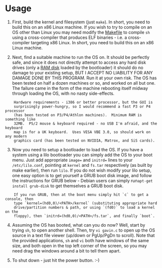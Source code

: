 # Usage

1. First, build the kernel and filesystem (just `make`).  In short, you need to
build this on an x86 Linux machine.  If you wish to try to compile on an OS
other than Linux you may need modify the [Makefile](Makefile) to compile `sh`
using a cross-compiler that produces ELF binaries - i.e. a cross-compiler
targeting x86 Linux.  In short, you need to build this on an x86 Linux machine.

2. Next, find a suitable machine to run the OS on.  It should be perfectly safe,
and since it does not directly attempt to access any hard disk drives (only a
[RAM disk](https://en.wikipedia.org/wiki/RAM_drive) loaded by the bootloader) it
should do no damage to your existing setup, BUT I ACCEPT NO LIABILITY FOR ANY
DAMAGE DONE BY THIS PROGRAM.  Run it at your own risk.  The OS has been tested
on half a dozen machines or so, and worked on all but one.  The failure came in
the form of the machine rebooting itself midway through loading the OS, with no
nasty side-effects.

```
    Hardware requirements - i386 or better processor, but the GUI is
    surprisingly power-hungry, so I would recommend a fast P3 or P4 processor
    (has been tested on P3/P4/Athlon machines).  Minimum RAM is something like
    32MB.  PS/2 mouse & keyboard required - no USB I'm afraid, and the keyboard
    map is for a UK keyboard.  Uses VESA VBE 3.0, so should work on any modern
    graphics card (has been tested on NVIDIA, Matrox, and SiS cards).
```

3. Now you need to setup a bootloader to load the OS.  If you have a system
using a lilo bootloader you can simply add the OS to your boot menu.  Just add
appropriate `image=` and `initrd=` lines to your `/etc/lilo.conf`, pointing at
`kernel` and `fs.tar` respectively (as built by make earlier), then run `lilo`.
If you do not wish modify your lilo setup, one easy option is to get yourself a
GRUB boot disk image, and follow the instructions for GRUB below - Debian users
can simply run`apt-get install grub-disk` to get themselves a GRUB boot disk.

```
    If you run GRUB, then at the boot menu simply hit `c` to get a console, then
    type `kernel=(hd0,0)/<PATH>/kernel` (substituting appropriate hard
    drive/partition numbers & path, or using `(fd0)` to load a kernel on the
    floppy), then `initrd=(hd0,0)/<PATH>/fs.tar`, and finally `boot`.
```

4. Assuming the OS has booted, what can you do now?  Well, start by trying `sh`,
to open another shell.  Then, try `vi gavin.c` to open up the OS source in a
text file viewer (up/down or PgUp/PgDn to scroll). Note that the provided
applications, `sh` and `vi` both have windows of the same size, and both open in
the top left corner of the screen, so you may need drag the windows around a bit
to tell them apart.

5. To shut down - just hit the power button. :-)


<!--

    Copyright © 1984-2024 by Landon Curt Noll. All Rights Reserved.

    You are free to share and adapt this file under the terms of this license:

	Creative Commons Attribution-ShareAlike 4.0 International (CC BY-SA 4.0)

    For more information, see:

	https://creativecommons.org/licenses/by-sa/4.0/

-->
